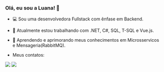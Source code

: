 ### Olá, eu sou a Luana! 👋

- 💻 Sou uma desenvolvedora Fullstack com ênfase em Backend.
- 🌱 Atualmente estou trabalhando com .NET, C#, SQL, T-SQL e Vue.js.
- 🚀  Aprendendo e aprimorando meus conhecimentos em Microsservicos e Mensageria(RabbitMQ).
  
- Meus contatos:
<div> 
  <a href = "mailto:luanamaistro@gmail.com"><img src="https://img.shields.io/badge/-Gmail-%23333?style=for-the-badge&logo=gmail&logoColor=white" target="_blank"></a>
  <a href="https://www.linkedin.com/in/luana-quinaglia-maistro-3b527b195/" target="_blank"><img src="https://img.shields.io/badge/-LinkedIn-%230077B5?style=for-the-badge&logo=linkedin&logoColor=white" target="_blank"></a> 
</div>

